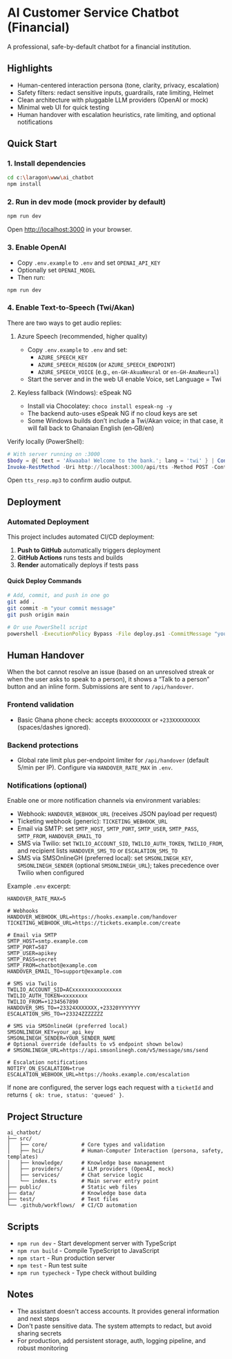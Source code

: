 # AI Customer Service Chatbot (Financial)

A professional, safe-by-default chatbot for a financial institution.

## Highlights

- Human-centered interaction persona (tone, clarity, privacy, escalation)
- Safety filters: redact sensitive inputs, guardrails, rate limiting, Helmet
- Clean architecture with pluggable LLM providers (OpenAI or mock)
- Minimal web UI for quick testing
- Human handover with escalation heuristics, rate limiting, and optional notifications

## Quick Start

### 1. Install dependencies

```bash
cd c:\laragon\www\ai_chatbot
npm install
```

### 2. Run in dev mode (mock provider by default)

```bash
npm run dev
```

Open <http://localhost:3000> in your browser.

### 3. Enable OpenAI

- Copy `.env.example` to `.env` and set `OPENAI_API_KEY`
- Optionally set `OPENAI_MODEL`
- Then run:

```bash
npm run dev
```

### 4. Enable Text‑to‑Speech (Twi/Akan)

There are two ways to get audio replies:

1. Azure Speech (recommended, higher quality)

	 - Copy `.env.example` to `.env` and set:
		 - `AZURE_SPEECH_KEY`
		 - `AZURE_SPEECH_REGION` (or `AZURE_SPEECH_ENDPOINT`)
		 - `AZURE_SPEECH_VOICE` (e.g., `en-GH-AkuaNeural` or `en-GH-AmaNeural`)
	 - Start the server and in the web UI enable Voice, set Language = Twi

2. Keyless fallback (Windows): eSpeak NG

	- Install via Chocolatey: `choco install espeak-ng -y`
	- The backend auto-uses eSpeak NG if no cloud keys are set
	- Some Windows builds don’t include a Twi/Akan voice; in that case, it will fall back to Ghanaian English (en‑GB/en)

Verify locally (PowerShell):

```powershell
# With server running on :3000
$body = @{ text = 'Akwaaba! Welcome to the bank.'; lang = 'twi' } | ConvertTo-Json
Invoke-RestMethod -Uri http://localhost:3000/api/tts -Method POST -ContentType 'application/json' -Body $body -OutFile .\tts_resp.mp3
```

Open `tts_resp.mp3` to confirm audio output.

## Deployment

### Automated Deployment

This project includes automated CI/CD deployment:

1. **Push to GitHub** automatically triggers deployment
2. **GitHub Actions** runs tests and builds
3. **Render** automatically deploys if tests pass

#### Quick Deploy Commands

```bash
# Add, commit, and push in one go
git add .
git commit -m "your commit message"
git push origin main

# Or use PowerShell script
powershell -ExecutionPolicy Bypass -File deploy.ps1 -CommitMessage "your message"
```

## Human Handover

When the bot cannot resolve an issue (based on an unresolved streak or when the user asks to speak to a person), it shows a “Talk to a person” button and an inline form. Submissions are sent to `/api/handover`.

### Frontend validation

- Basic Ghana phone check: accepts `0XXXXXXXXX` or `+233XXXXXXXXX` (spaces/dashes ignored).

### Backend protections

- Global rate limit plus per-endpoint limiter for `/api/handover` (default 5/min per IP). Configure via `HANDOVER_RATE_MAX` in `.env`.

### Notifications (optional)

Enable one or more notification channels via environment variables:

- Webhook: `HANDOVER_WEBHOOK_URL` (receives JSON payload per request)
- Ticketing webhook (generic): `TICKETING_WEBHOOK_URL`
- Email via SMTP: set `SMTP_HOST`, `SMTP_PORT`, `SMTP_USER`, `SMTP_PASS`, `SMTP_FROM`, `HANDOVER_EMAIL_TO`
- SMS via Twilio: set `TWILIO_ACCOUNT_SID`, `TWILIO_AUTH_TOKEN`, `TWILIO_FROM`, and recipient lists `HANDOVER_SMS_TO` or `ESCALATION_SMS_TO`
- SMS via SMSOnlineGH (preferred local): set `SMSONLINEGH_KEY`, `SMSONLINEGH_SENDER` (optional `SMSONLINEGH_URL`); takes precedence over Twilio when configured

Example `.env` excerpt:

```env
HANDOVER_RATE_MAX=5

# Webhooks
HANDOVER_WEBHOOK_URL=https://hooks.example.com/handover
TICKETING_WEBHOOK_URL=https://tickets.example.com/create

# Email via SMTP
SMTP_HOST=smtp.example.com
SMTP_PORT=587
SMTP_USER=apikey
SMTP_PASS=secret
SMTP_FROM=chatbot@example.com
HANDOVER_EMAIL_TO=support@example.com

# SMS via Twilio
TWILIO_ACCOUNT_SID=ACxxxxxxxxxxxxxxxx
TWILIO_AUTH_TOKEN=xxxxxxxx
TWILIO_FROM=+1234567890
HANDOVER_SMS_TO=+23324XXXXXXX,+23320YYYYYYY
ESCALATION_SMS_TO=+23324ZZZZZZZ

# SMS via SMSOnlineGH (preferred local)
SMSONLINEGH_KEY=your_api_key
SMSONLINEGH_SENDER=YOUR_SENDER_NAME
# Optional override (defaults to v5 endpoint shown below)
# SMSONLINEGH_URL=https://api.smsonlinegh.com/v5/message/sms/send

# Escalation notifications
NOTIFY_ON_ESCALATION=true
ESCALATION_WEBHOOK_URL=https://hooks.example.com/escalation
```

If none are configured, the server logs each request with a `ticketId` and returns `{ ok: true, status: 'queued' }`.

## Project Structure

```text
ai_chatbot/
├── src/
│   ├── core/           # Core types and validation
│   ├── hci/            # Human-Computer Interaction (persona, safety, templates)
│   ├── knowledge/      # Knowledge base management
│   ├── providers/      # LLM providers (OpenAI, mock)
│   ├── services/       # Chat service logic
│   └── index.ts        # Main server entry point
├── public/             # Static web files
├── data/               # Knowledge base data
├── test/               # Test files
└── .github/workflows/  # CI/CD automation
```

## Scripts

- `npm run dev` - Start development server with TypeScript
- `npm run build` - Compile TypeScript to JavaScript
- `npm start` - Run production server
- `npm test` - Run test suite
- `npm run typecheck` - Type check without building

## Notes

- The assistant doesn't access accounts. It provides general information and next steps
- Don't paste sensitive data. The system attempts to redact, but avoid sharing secrets
- For production, add persistent storage, auth, logging pipeline, and robust monitoring

